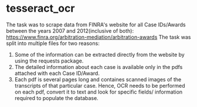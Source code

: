 # tesseract_ocr
 
The task was to scrape data from FINRA's website for all Case IDs/Awards between the years 2007 and 2012(inclusive of both): https://www.finra.org/arbitration-mediation/arbitration-awards
The task was split into multiple files for two reasons: 
1) Some of the information can be extracted directly from the website by using the requests package.
2) The detailed information about each case is available only in the pdfs attached with each Case ID/Award.
3) Each pdf is several pages long and containes scanned images of the transcripts of that particular case. Hence, OCR needs to be performed on each pdf, convert it to text and look for specific fields/ information required to populate the database.
